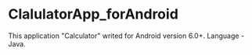 # ClalulatorApp_forAndroid

This application "Calculator" writed for Android version 6.0+. 
Language - Java.